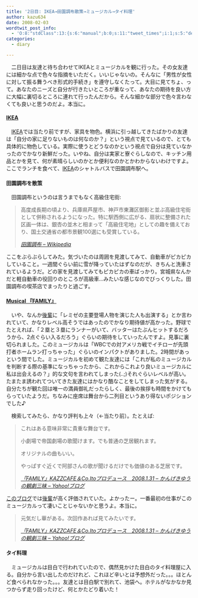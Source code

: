 ```yaml
---
title: '2日目: IKEA→田園調布散策→ミュージカル→タイ料理'
author: kazu634
date: 2008-02-03
wordtwit_post_info:
  - 'O:8:"stdClass":13:{s:6:"manual";b:0;s:11:"tweet_times";i:1;s:5:"delay";i:0;s:7:"enabled";i:1;s:10:"separation";s:2:"60";s:7:"version";s:3:"3.7";s:14:"tweet_template";b:0;s:6:"status";i:2;s:6:"result";a:0:{}s:13:"tweet_counter";i:2;s:13:"tweet_log_ids";a:1:{i:0;i:3673;}s:9:"hash_tags";a:0:{}s:8:"accounts";a:1:{i:0;s:7:"kazu634";}}'
categories:
  - diary

---
```

<div class="section">
<p>
    　二日目は友達と待ち合わせてIKEAとミュージカルを観に行った。その女友達には細かな点で色々な指摘をいただく。いいじゃないの。そんなに「男性が女性に対して振る舞うべき形式的手続き」を遵守しなくたって。大目に見てちょ、って。あなたのニーズと自分が行きたいところが重なって、あなたの期待を良い方に大幅に裏切るところに連れて行ったんだから。そんな細かな部分で色々言わなくても良いと思うのだよ。本当に。
</p>
  
<h4>
<a href="http://www.ikea.com/jp/ja/" onclick="__gaTracker('send', 'event', 'outbound-article', 'http://www.ikea.com/jp/ja/', 'IKEA');" target="_blank">IKEA</a>
</h4>
  
<p>
    　<a href="http://www.ikea.com/jp/ja/" onclick="__gaTracker('send', 'event', 'outbound-article', 'http://www.ikea.com/jp/ja/', 'IKEA');" target="_blank">IKEA</a>では当たり前ですが、家具を物色。横浜に引っ越してきたばかりの友達は「自分の家に足りないものは何なのか？」という視点で見ているので、とても具体的に物色している。実際に使うとどうなのかという視点で自分は見ていなかったのでかなり新鮮だった。いやね、自分は実家と寮ぐらしなので、キッチン用品とかを見て、何が素晴らしいのかとか便利なのかとかわからないわけですよ。ここでランチを食べて、<a href="http://www.ikea.com/jp/ja/" onclick="__gaTracker('send', 'event', 'outbound-article', 'http://www.ikea.com/jp/ja/', 'IKEA');" target="_blank">IKEA</a>のシャトルバスで田園調布駅へ。
</p>
  
<h4>
    田園調布を散策
</h4>
  
<p>
    　田園調布というのは言うまでもなく高級住宅街:
</p>
  
<blockquote title="田園調布 - Wikipedia" cite="http://ja.wikipedia.org/wiki/%E7%94%B0%E5%9C%92%E8%AA%BF%E5%B8%83">
<p>
      高度成長期の頃より、兵庫県芦屋市、神戸市東灘区御影と並ぶ高級住宅街として併称されるようになった。特に駅西側に広がる、扇状に整備された区画一体は、銀杏の並木と相まって「高級住宅地」としての趣を備えており、国土交通省の都市景観100選にも受賞している。 　
</p>
    
<p>
<cite><a href="http://ja.wikipedia.org/wiki/%E7%94%B0%E5%9C%92%E8%AA%BF%E5%B8%83" onclick="__gaTracker('send', 'event', 'outbound-article', 'http://ja.wikipedia.org/wiki/%E7%94%B0%E5%9C%92%E8%AA%BF%E5%B8%83', '田園調布 &#8211; Wikipedia');" target="_blank">田園調布 &#8211; Wikipedia</a></cite>
</p>
</blockquote>
  
<p>
    ここをぶらぶらしてみた。気づいたのは周囲を見渡してみて、自動車がピカピカしていること。一週間ぐらい前に雪が降っていたはずなのだが、きちんと洗車されているようだ。どの家を見渡してみてもピカピカの車ばっかり。宮城県なんかだと軽自動車の役回りのところが高級車…みたいな感じなのでびっくりした。田園調布の喫茶店でまったりと過ごす。
</p>
  
<h4>
<a href="http://homepage3.nifty.com/kazzcafe/family/" onclick="__gaTracker('send', 'event', 'outbound-article', 'http://homepage3.nifty.com/kazzcafe/family/', 'Musical 『FAMILY』');" target="_blank">Musical 『FAMILY』</a>
</h4>
  
<p>
    　いや、なんか<a href="http://blog.goo.ne.jp/hashiuchiaiko" onclick="__gaTracker('send', 'event', 'outbound-article', 'http://blog.goo.ne.jp/hashiuchiaiko', '後輩');" target="_blank">後輩</a>に「レミゼの主要登場人物を演じた人も出演する」とか言われていて、かなりレベル高そうではあったのでかなり期待値が高かった。野球でたとえれば、「２塁と３塁にランナーがいて、バッターはたぶんヒットするだろうから、2点ぐらい入るだろう」ぐらいの期待をしていったんですよ。見事に裏切られました。このミュージカルは「WBCでの対アメリカ戦でイチローが先頭打者ホームラン打っちゃった」ぐらいのインパクトがありました。2時間があっという間でした。ミュージカルを初めて観た友達には「これが私のミュージカルを判断する際の基準になっちゃったから、これからこれより良いミュージカルに私は出会えるの？」的な文句を言われてしまった(..;)それぐらいレベルが高い。たまたま誘われてついてきた友達にはかなり酷なことをしてしまった気がする。自分たちが観た回は唯一の満員御礼だったらしく、最後の挨拶も時間をかけてもらっていたようだ。ちなみに座席は舞台から二列目というあり得ないポジションでした♪
</p>
  
<p>
    　検索してみたら、かなり評判も上々（←当たり前）。たとえば:
</p>
  
<blockquote title="「FAMILY」KAZZCAFE＆Co.Itoプロデュース　2008.1.31 - かんげきゆうの観劇三昧 - Yahoo!ブログ" cite="http://blogs.yahoo.co.jp/arizoo2005/53600541.html">
<p>
      これはある意味非常に貴重な舞台です。
</p>
    
<p>
      小劇場で帝国劇場の歌聞けます。でも普通の芝居観れます。
</p>
    
<p>
      オリジナルの曲もいい。
</p>
    
<p>
      やっぱすぐ近くで阿部さんの歌が聞けるだけでも価値のある芝居です。
</p>
    
<p>
<cite><a href="http://blogs.yahoo.co.jp/arizoo2005/53600541.html" onclick="__gaTracker('send', 'event', 'outbound-article', 'http://blogs.yahoo.co.jp/arizoo2005/53600541.html', '「FAMILY」KAZZCAFE＆Co.Itoプロデュース　2008.1.31 &#8211; かんげきゆうの観劇三昧 &#8211; Yahoo!ブログ');" target="_blank">「FAMILY」KAZZCAFE＆Co.Itoプロデュース　2008.1.31 &#8211; かんげきゆうの観劇三昧 &#8211; Yahoo!ブログ</a></cite>
</p>
</blockquote>
  
<p>
<a href="http://blogs.yahoo.co.jp/arizoo2005/53600541.html" onclick="__gaTracker('send', 'event', 'outbound-article', 'http://blogs.yahoo.co.jp/arizoo2005/53600541.html', 'このブログ');" target="_blank">このブログ</a>では<a href="http://blog.goo.ne.jp/hashiuchiaiko" onclick="__gaTracker('send', 'event', 'outbound-article', 'http://blog.goo.ne.jp/hashiuchiaiko', '後輩');" target="_blank">後輩</a>が高く評価されていた。よかったー。一番最初の仕事がこのミュージカルって凄いことじゃないかと思うよ。本当に。
</p>
  
<blockquote title="「FAMILY」KAZZCAFE＆Co.Itoプロデュース　2008.1.31 - かんげきゆうの観劇三昧 - Yahoo!ブログ" cite="http://blogs.yahoo.co.jp/arizoo2005/53600541.html">
<p>
      元気だし華がある。次回作あれば見てみたいです。
</p>
    
<p>
<cite><a href="http://blogs.yahoo.co.jp/arizoo2005/53600541.html" onclick="__gaTracker('send', 'event', 'outbound-article', 'http://blogs.yahoo.co.jp/arizoo2005/53600541.html', '「FAMILY」KAZZCAFE＆Co.Itoプロデュース　2008.1.31 &#8211; かんげきゆうの観劇三昧 &#8211; Yahoo!ブログ');" target="_blank">「FAMILY」KAZZCAFE＆Co.Itoプロデュース　2008.1.31 &#8211; かんげきゆうの観劇三昧 &#8211; Yahoo!ブログ</a></cite>
</p>
</blockquote>
  
<h4>
    タイ料理
</h4>
  
<p>
    　ミュージカルは目白で行われていたので、偶然見かけた目白のタイ料理屋に入る。自分から言い出したのだけれど、これほど辛いとは予想外だった。。。ほとんど食べられなかった。。。友達とは目白駅で別れて、池袋へ。ホテルがなかなか見つからず走り回ったけど、何とかたどり着いた！
</p>
</div>
